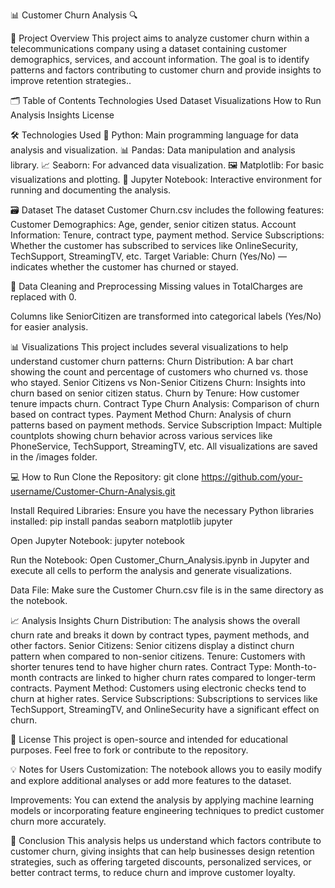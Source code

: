 📊 Customer Churn Analysis 🔍


📄 Project Overview
This project aims to analyze customer churn within a telecommunications company using a dataset containing customer demographics, services, and account information. The goal is to identify patterns and factors contributing to customer churn and provide insights to improve retention strategies..

🗂 Table of Contents
Technologies Used
Dataset
Visualizations
How to Run
Analysis Insights
License

🛠 Technologies Used
🐍 Python: Main programming language for data analysis and visualization.
📊 Pandas: Data manipulation and analysis library.
📈 Seaborn: For advanced data visualization.
🖼 Matplotlib: For basic visualizations and plotting.
📝 Jupyter Notebook: Interactive environment for running and documenting the analysis.

🗃 Dataset
The dataset Customer Churn.csv includes the following features:
Customer Demographics: Age, gender, senior citizen status.
Account Information: Tenure, contract type, payment method.
Service Subscriptions: Whether the customer has subscribed to services like OnlineSecurity, TechSupport, StreamingTV, etc.
Target Variable: Churn (Yes/No) — indicates whether the customer has churned or stayed.


🧹 Data Cleaning and Preprocessing
Missing values in TotalCharges are replaced with 0.

Columns like SeniorCitizen are transformed into categorical labels (Yes/No) for easier analysis.

📊 Visualizations
This project includes several visualizations to help understand customer churn patterns:
Churn Distribution: A bar chart showing the count and percentage of customers who churned vs. those who stayed.
Senior Citizens vs Non-Senior Citizens Churn: Insights into churn based on senior citizen status.
Churn by Tenure: How customer tenure impacts churn.
Contract Type Churn Analysis: Comparison of churn based on contract types.
Payment Method Churn: Analysis of churn patterns based on payment methods.
Service Subscription Impact: Multiple countplots showing churn behavior across various services like PhoneService, TechSupport, StreamingTV, etc.
All visualizations are saved in the /images folder.

💻 How to Run
Clone the Repository:
git clone https://github.com/your-username/Customer-Churn-Analysis.git

Install Required Libraries:
Ensure you have the necessary Python libraries installed:
pip install pandas seaborn matplotlib jupyter

Open Jupyter Notebook:
jupyter notebook

Run the Notebook:
Open Customer_Churn_Analysis.ipynb in Jupyter and execute all cells to perform the analysis and generate visualizations.

Data File:
Make sure the Customer Churn.csv file is in the same directory as the notebook.

📈 Analysis Insights
Churn Distribution: The analysis shows the overall churn rate and breaks it down by contract types, payment methods, and other factors.
Senior Citizens: Senior citizens display a distinct churn pattern when compared to non-senior citizens.
Tenure: Customers with shorter tenures tend to have higher churn rates.
Contract Type: Month-to-month contracts are linked to higher churn rates compared to longer-term contracts.
Payment Method: Customers using electronic checks tend to churn at higher rates.
Service Subscriptions: Subscriptions to services like TechSupport, StreamingTV, and OnlineSecurity have a significant effect on churn.

📝 License
This project is open-source and intended for educational purposes. Feel free to fork or contribute to the repository.


💡 Notes for Users
Customization: The notebook allows you to easily modify and explore additional analyses or add more features to the dataset.

Improvements: You can extend the analysis by applying machine learning models or incorporating feature engineering techniques to predict customer churn more accurately.


🎯 Conclusion
This analysis helps us understand which factors contribute to customer churn, giving insights that can help businesses design retention strategies, such as offering targeted discounts, personalized services, or better contract terms, to reduce churn and improve customer loyalty.

